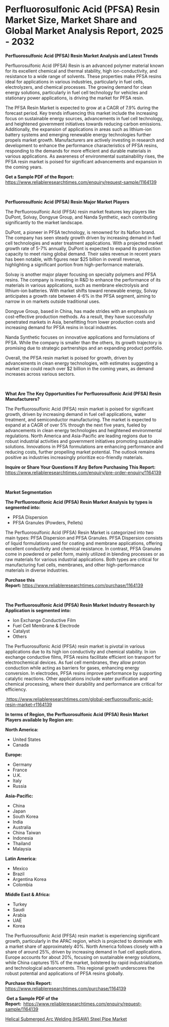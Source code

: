 <p><h1>Perfluorosulfonic Acid (PFSA) Resin Market Size, Market Share and Global Market Analysis Report, 2025 - 2032</h1></p><p><strong>Perfluorosulfonic Acid (PFSA) Resin Market Analysis and Latest Trends</strong></p>
<p><p>Perfluorosulfonic Acid (PFSA) Resin is an advanced polymer material known for its excellent chemical and thermal stability, high ion-conductivity, and resistance to a wide range of solvents. These properties make PFSA resins ideal for applications in various industries, particularly in fuel cells, electrolyzers, and chemical processes. The growing demand for clean energy solutions, particularly in fuel cell technology for vehicles and stationary power applications, is driving the market for PFSA resin.</p><p>The PFSA Resin Market is expected to grow at a CAGR of 7.9% during the forecast period. Key trends influencing this market include the increasing focus on sustainable energy sources, advancements in fuel cell technology, and heightened government initiatives towards reducing carbon emissions. Additionally, the expansion of applications in areas such as lithium-ion battery systems and emerging renewable energy technologies further propels market growth. Manufacturers are actively investing in research and development to enhance the performance characteristics of PFSA resins, responding to the demands for more efficient and durable materials in various applications. As awareness of environmental sustainability rises, the PFSA resin market is poised for significant advancements and expansion in the coming years.</p></p>
<p><strong>Get a Sample PDF of the Report:&nbsp;</strong> <a href="https://www.reliableresearchtimes.com/enquiry/request-sample/1164139?utm_campaign=3583&utm_medium=2&utm_source=Github&utm_content=ia&utm_term=02042025&utm_id=perfluorosulfonic-acid-pfsa-resin">https://www.reliableresearchtimes.com/enquiry/request-sample/1164139</a></p>
<p>&nbsp;</p>
<p><strong>Perfluorosulfonic Acid (PFSA) Resin Major Market Players</strong></p>
<p><p>The Perfluorosulfonic Acid (PFSA) resin market features key players like DuPont, Solvay, Dongyue Group, and Nanda Synthetic, each contributing significantly to the market landscape.</p><p>DuPont, a pioneer in PFSA technology, is renowned for its Nafion brand. The company has seen steady growth driven by increasing demand in fuel cell technologies and water treatment applications. With a projected market growth rate of 5-7% annually, DuPont is expected to expand its production capacity to meet rising global demand. Their sales revenue in recent years has been notable, with figures near $25 billion in overall revenue, highlighting a significant portion from high-performance materials.</p><p>Solvay is another major player focusing on specialty polymers and PFSA resins. The company is investing in R&D to enhance the performance of its materials in various applications, such as membrane electrolysis and lithium-ion batteries. With market shifts toward renewable energy, Solvay anticipates a growth rate between 4-6% in the PFSA segment, aiming to narrow in on markets outside traditional uses.</p><p>Dongyue Group, based in China, has made strides with an emphasis on cost-effective production methods. As a result, they have successfully penetrated markets in Asia, benefitting from lower production costs and increasing demand for PFSA resins in local industries.</p><p>Nanda Synthetic focuses on innovative applications and formulations of PFSA. While the company is smaller than the others, its growth trajectory is promising due to strategic partnerships and an expanding product portfolio.</p><p>Overall, the PFSA resin market is poised for growth, driven by advancements in clean energy technologies, with estimates suggesting a market size could reach over $2 billion in the coming years, as demand increases across various sectors.</p></p>
<p>&nbsp;</p>
<p><strong>What Are The Key Opportunities For Perfluorosulfonic Acid (PFSA) Resin Manufacturers?</strong></p>
<p><p>The Perfluorosulfonic Acid (PFSA) resin market is poised for significant growth, driven by increasing demand in fuel cell applications, water treatment, and semiconductor manufacturing. The market is expected to expand at a CAGR of over 5% through the next five years, fueled by advancements in clean energy technologies and heightened environmental regulations. North America and Asia-Pacific are leading regions due to robust industrial activities and government initiatives promoting sustainable solutions. Innovations in PFSA formulations are enhancing performance and reducing costs, further propelling market potential. The outlook remains positive as industries increasingly prioritize eco-friendly materials.</p></p>
<p><strong>Inquire or Share Your Questions If Any Before Purchasing This Report:</strong> <a href="https://www.reliableresearchtimes.com/enquiry/pre-order-enquiry/1164139?utm_campaign=3583&utm_medium=2&utm_source=Github&utm_content=ia&utm_term=02042025&utm_id=perfluorosulfonic-acid-pfsa-resin">https://www.reliableresearchtimes.com/enquiry/pre-order-enquiry/1164139</a></p>
<p>&nbsp;</p>
<p><strong>Market Segmentation</strong></p>
<p><strong>The Perfluorosulfonic Acid (PFSA) Resin Market Analysis by types is segmented into:</strong></p>
<p><ul><li>PFSA Dispersion</li><li>PFSA Granules (Powders, Pellets)</li></ul></p>
<p><p>The Perfluorosulfonic Acid (PFSA) Resin Market is categorized into two main types: PFSA Dispersion and PFSA Granules. PFSA Dispersion consists of liquid formulations used for coating and membrane applications, offering excellent conductivity and chemical resistance. In contrast, PFSA Granules come in powdered or pellet form, mainly utilized in blending processes or as raw materials for various industrial applications. Both types are critical for manufacturing fuel cells, membranes, and other high-performance materials in diverse industries.</p></p>
<p><strong>Purchase this Report:&nbsp;</strong><a href="https://www.reliableresearchtimes.com/purchase/1164139?utm_campaign=3583&utm_medium=2&utm_source=Github&utm_content=ia&utm_term=02042025&utm_id=perfluorosulfonic-acid-pfsa-resin">https://www.reliableresearchtimes.com/purchase/1164139</a></p>
<p>&nbsp;</p>
<p><strong>The Perfluorosulfonic Acid (PFSA) Resin Market Industry Research by Application is segmented into:</strong></p>
<p><ul><li>Ion Exchange Conductive Film</li><li>Fuel Cell Membrane & Electrode</li><li>Catalyst</li><li>Others</li></ul></p>
<p><p>The Perfluorosulfonic Acid (PFSA) resin market is pivotal in various applications due to its high ion conductivity and chemical stability. In ion exchange conductive films, PFSA resins facilitate efficient ion transport for electrochemical devices. As fuel cell membranes, they allow proton conduction while acting as barriers for gases, enhancing energy conversion. In electrodes, PFSA resins improve performance by supporting catalytic reactions. Other applications include water purification and chemical processing, where their durability and performance are critical for efficiency.</p></p>
<p><a href="https://www.reliableresearchtimes.com/global-perfluorosulfonic-acid-resin-market-r1164139?utm_campaign=3583&utm_medium=2&utm_source=Github&utm_content=ia&utm_term=02042025&utm_id=perfluorosulfonic-acid-pfsa-resin">&nbsp;https://www.reliableresearchtimes.com/global-perfluorosulfonic-acid-resin-market-r1164139</a></p>
<p><strong>In terms of Region, the Perfluorosulfonic Acid (PFSA) Resin Market Players available by Region are:</strong></p>
<p>
    <p> <strong> North America: </strong>
        <ul>
            <li>United States</li>
            <li>Canada</li>
        </ul>
        </p> 
    <p> <strong> Europe: </strong>
        <ul>
            <li>Germany</li>
            <li>France</li>
            <li>U.K.</li>
            <li>Italy</li>
            <li>Russia</li>
        </ul>
        </p> 
    <p> <strong> Asia-Pacific: </strong>
        <ul>
            <li>China</li>
            <li>Japan</li>
            <li>South Korea</li>
            <li>India</li>
            <li>Australia</li>
            <li>China Taiwan</li>
            <li>Indonesia</li>
            <li>Thailand</li>
            <li>Malaysia</li>
        </ul>
        </p> 
    <p> <strong> Latin America: </strong>
        <ul>
            <li>Mexico</li>
            <li>Brazil</li>
            <li>Argentina Korea</li>
            <li>Colombia</li>
        </ul>
        </p> 
    <p> <strong> Middle East & Africa: </strong>
        <ul>
            <li>Turkey</li>
            <li>Saudi</li>
            <li>Arabia</li>
            <li>UAE</li>
            <li>Korea</li>
        </ul>
    </p>
    </p>
<p><p>The Perfluorosulfonic Acid (PFSA) resin market is experiencing significant growth, particularly in the APAC region, which is projected to dominate with a market share of approximately 40%. North America follows closely with a share of around 25%, driven by increasing demand in fuel cell applications. Europe accounts for about 20%, focusing on sustainable energy solutions, while China captures 15% of the market, bolstered by rapid industrialization and technological advancements. This regional growth underscores the robust potential and applications of PFSA resins globally.</p></p>
<p><strong>Purchase this Report: </strong><a href="https://www.reliableresearchtimes.com/purchase/1164139?utm_campaign=3583&utm_medium=2&utm_source=Github&utm_content=ia&utm_term=02042025&utm_id=perfluorosulfonic-acid-pfsa-resin">https://www.reliableresearchtimes.com/purchase/1164139</a></p>
<p>&nbsp;<strong>Get a Sample PDF of the Report:&nbsp;&nbsp;</strong><a href="https://www.reliableresearchtimes.com/enquiry/request-sample/1164139?utm_campaign=3583&utm_medium=2&utm_source=Github&utm_content=ia&utm_term=02042025&utm_id=perfluorosulfonic-acid-pfsa-resin">https://www.reliableresearchtimes.com/enquiry/request-sample/1164139</a></p>
<p><strong></strong></p>
<p><p><a href="https://github.com/lecaneidreks/Market-Research-Report-List-1/blob/main/helical-submerged-arc-welding-hsaw-steel-pipe-market.md?utm_campaign=3583&utm_medium=2&utm_source=Github&utm_content=ia&utm_term=02042025&utm_id=perfluorosulfonic-acid-pfsa-resin">Helical Submerged Arc Welding (HSAW) Steel Pipe Market</a></p></p>